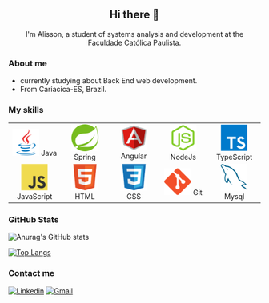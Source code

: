 <h2 align="center">
    Hi there 👋
</h2>

<div align="center">
    <p>I'm Alisson, a student of systems analysis and development at the Faculdade Católica Paulista.</p>
</div>

###  About me 

<ul>
  <li> currently studying about Back End web development.</li>
  <li> From Cariacica-ES, Brazil.</li>
</ul>

### My skills

<table>
  <tr>
    <td align="center" width="100">
        <img src="https://raw.githubusercontent.com/devicons/devicon/master/icons/java/java-original.svg" width="54" height="54" alt="HTML" />
      <span>Java</span>
    </td>
    <td align="center" width="100">
        <img src="https://raw.githubusercontent.com/devicons/devicon/master/icons/spring/spring-original.svg" width="54" height="54" alt="CSS" />
      <span>Spring</span>
    </td>
    <td align="center" width="100">
        <img src="https://raw.githubusercontent.com/devicons/devicon/master/icons/angularjs/angularjs-original.svg" width="54" height="50" alt="JavaScript" />
      <span>Angular</span>
    </td>
    <td align="center" width="100">
        <img src="https://raw.githubusercontent.com/devicons/devicon/master/icons/nodejs/nodejs-original.svg" width="54" height="54" alt="TypeScript" />
      <span>NodeJs</span>
    </td>
    <td align="center" width="100">
        <img src="https://raw.githubusercontent.com/devicons/devicon/master/icons/typescript/typescript-original.svg" width="54" height="54" alt="Java" />
      <span>TypeScript</span>
    </td>
      </tr>
    <tr>
      <td align="center" width="100">
        <img src="https://raw.githubusercontent.com/devicons/devicon/master/icons/javascript/javascript-original.svg" width="54" height="54" alt="Java" />
      <span>JavaScript</span>
    </td>
      <td align="center" width="100">
        <img src="https://raw.githubusercontent.com/devicons/devicon/master/icons/html5/html5-original.svg" width="54" height="54" alt="Java" />
      <span>HTML</span>
    </td>
        </td>
      <td align="center" width="100">
        <img src="https://raw.githubusercontent.com/devicons/devicon/master/icons/css3/css3-original.svg" width="54" height="54" alt="Java" />
      <span>CSS</span>
    </td>
    </td>
     <td align="center" width="100">
        <img src="https://raw.githubusercontent.com/devicons/devicon/master/icons/git/git-original.svg" width="54" height="54" alt="Java" />
     <span>Git</span>
    </td>
    <td align="center" width="100">
        <img src="https://raw.githubusercontent.com/devicons/devicon/master/icons/mysql/mysql-original.svg" width="54" height="54" alt="Java" />
     <span>Mysql</span>
    </td>
    </tr>
    
</table>

### GitHub Stats

![Anurag's GitHub stats](https://github-readme-stats.vercel.app/api?username=Alisson-FernandesBR&show_icons=true&theme=radical)


[![Top Langs](https://github-readme-stats.vercel.app/api/top-langs/?username=Alisson-FernandesBR)](https://github.com/Alisson-FernandesBR/github-readme-stats)

### Contact me

<a href="https://www.linkedin.com/in/alisson-fernandes-de-alencar"><img src="https://img.shields.io/badge/-LinkedIn-0270AD?style=flat-square&logo=Linkedin&logoColor=white&link=https://www.linkedin.com/in/alisson-fernandes-de-alencar" alt="Linkedin"/></a>
<a href="mailto:alisson.fernandesbr98@gmail.com"><img src="https://img.shields.io/badge/-Gmail-E94134?style=flat-square&logo=Gmail&logoColor=white&link=mailto:math.alisson.fernandesbr98@gmail.com" alt="Gmail"/></a>
